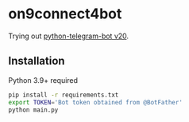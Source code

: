 # on9connect4bot
Trying out [python-telegram-bot v20](https://python-telegram-bot.readthedocs.io/en/v20.0a0/).

## Installation
Python 3.9+ required
```bash
pip install -r requirements.txt
export TOKEN='Bot token obtained from @BotFather'
python main.py
```

